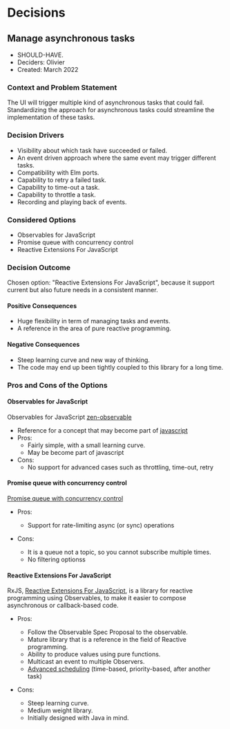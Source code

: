 # Decisions

## Manage asynchronous tasks

* SHOULD-HAVE.
* Deciders: Olivier
* Created: March 2022

### Context and Problem Statement

The UI will trigger multiple kind of asynchronous tasks that could fail. 
Standardizing the approach for asynchronous tasks could streamline the implementation of these tasks.

### Decision Drivers

* Visibility about which task have succeeded or failed.
* An event driven approach where the same event may trigger different tasks.
* Compatibility with Elm ports.
* Capability to retry a failed task.
* Capability to time-out a task.
* Capability to throttle a task.
* Recording and playing back of events.


### Considered Options
* Observables for JavaScript
* Promise queue with concurrency control
* Reactive Extensions For JavaScript

### Decision Outcome

Chosen option: "Reactive Extensions For JavaScript", because it support current but also future needs in a consistent manner. 

#### Positive Consequences

* Huge flexibility in term of managing tasks and events.
* A reference in the area of pure reactive programming.

#### Negative Consequences

* Steep learning curve and new way of thinking.
* The code may end up been tightly coupled to this library for a long time.

### Pros and Cons of the Options

#### Observables for JavaScript

Observables for JavaScript [zen-observable](https://github.com/zenparsing/zen-observable)

* Reference for a concept that may become part of [javascript](https://github.com/tc39/proposal-observable)
* Pros: 
    * Fairly simple, with a small learning curve.
    * May be become part of javascript
* Cons:
    * No support for advanced cases such as throttling, time-out, retry

#### Promise queue with concurrency control

[Promise queue with concurrency control](https://github.com/sindresorhus/p-queue)

* Pros:
    * Support for rate-limiting async (or sync) operations

* Cons:
    * It is a queue not a topic, so you cannot subscribe multiple times.
    * No filtering optionss


#### Reactive Extensions For JavaScript

RxJS, [Reactive Extensions For JavaScript](https://github.com/ReactiveX/rxjs), is a library for reactive programming using Observables, to make it easier to compose asynchronous or callback-based code.

* Pros:
    * Follow the Observable Spec Proposal to the observable.
    * Mature library that is a reference in the field of Reactive programming.
    * Ability to produce values using pure functions.
    * Multicast an event to multiple Observers.
    * [Advanced scheduling](https://rxjs.dev/guide/scheduler) (time-based, priority-based, after another task)

* Cons:
    * Steep learning curve.
    * Medium weight library.
    * Initially designed with Java in mind.
